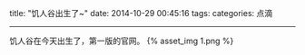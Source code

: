 title: "饥人谷出生了~"
date: 2014-10-29 00:45:16
tags:
categories: 点滴

---
饥人谷在今天出生了，第一版的官网。
{% asset_img 1.png %}